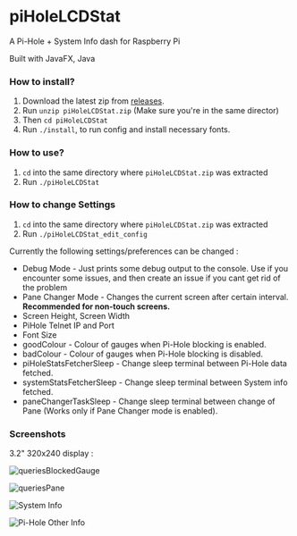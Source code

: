 # piHoleLCDStat

A Pi-Hole + System Info dash for Raspberry Pi

Built with JavaFX, Java

### How to install?

1. Download the latest zip from [releases](https://github.com/dubbadhar/piHoleLCDStat/releases).
2. Run `unzip piHoleLCDStat.zip` (Make sure you're in the same director)
3. Then `cd piHoleLCDStat`
4. Run `./install`, to run config and install necessary fonts.

### How to use?

1. `cd` into the same directory where `piHoleLCDStat.zip` was extracted
2. Run `./piHoleLCDStat`

### How to change Settings

1. `cd` into the same directory where `piHoleLCDStat.zip` was extracted
2. Run `./piHoleLCDStat_edit_config`

Currently the following settings/preferences can be changed :
* Debug Mode - Just prints some debug output to the console. Use if you encounter some issues, and then create an issue if you cant get rid of the problem
* Pane Changer Mode - Changes the current screen after certain interval. **Recommended for non-touch screens.**
* Screen Height, Screen Width
* PiHole Telnet IP and Port
* Font Size
* goodColour - Colour of gauges when Pi-Hole blocking is enabled.
* badColour - Colour of gauges when Pi-Hole blocking is disabled.
* piHoleStatsFetcherSleep - Change sleep terminal between Pi-Hole data fetched.
* systemStatsFetcherSleep - Change sleep terminal between System info fetched.
* paneChangerTaskSleep - Change sleep terminal between change of Pane (Works only if Pane Changer mode is enabled).

### Screenshots

3.2" 320x240 display :

![queriesBlockedGauge](https://github.com/dubbadhar/piHoleLCDStat/blob/master/screenshots/3.2_320x240/20200302_013928.jpg)

![queriesPane](https://github.com/dubbadhar/piHoleLCDStat/blob/master/screenshots/3.2_320x240/20200302_013933.jpg)

![System Info](https://github.com/dubbadhar/piHoleLCDStat/blob/master/screenshots/3.2_320x240/20200302_013938.jpg)

![Pi-Hole Other Info](https://github.com/dubbadhar/piHoleLCDStat/blob/master/screenshots/3.2_320x240/20200302_013942.jpg)

